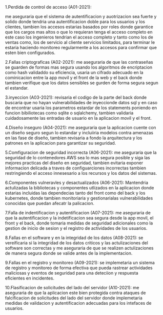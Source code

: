 1.Perdida de control de acceso (A01-2021):

me aseguraria que el sistema de autentificacion y auotrizacion sea fuerte y solido donde tendria una autentificacion doble para los usuarios y los clientes, tambien los accesos estarias basados por roles donde garantice que los cargos mas altos o que lo requieran tenga el acceso completo en este caso los ingenieros tendrian el acceso completo y tanto como los de ventas como, los de servicio al cliente servicios limitados, para terminar le estaria haciendo monitoreo regularmente a los accesos para confirmar que esten bien configurados.

2.Fallas criptograficas (A02-2021):
me aseguraria de que las contraseñas se guarden de formas mas segura usando los algoritmos de encriptacion como hash validaddo su eficiencia, usaria un cifrado adecuado en la cominicacion entre la app movil y el front de la web y el back donde tambien verifique que los datos sensibles se gurden de forma segura segun el estandar.

3.inyeccion (A03-2021):
revisaria el codigo de la parte del back donde buscaria que no hayan vulnerabilidades de inyeccionde datos sql y en caso de encontrar usaria los parametros estardar de los statements poniendo en funcion bibiliotecas como sqlite o sqlalchemy, tambien validaria cuidadosamente las entradas de usuario en la aplicacion movil y el front.

4.Diseño inseguro (A04-2021):
me aseguraria que la aplicacion cuente con un diseño seguro segun lo estandar y incluiiria modelos contra amenazas en las fase de diseño, tambien revisaria a fondo la arquitectura y los patrones en la aplicacion para garantizar su seguridad.

5.Comfiguracion de seguridad incorrecta (A06-2021):
me aseguraria que la seguridad de lo contenedores AWS sea lo mas segura posible y siga las mejores practicas del diseño en seguridad, tambien evitaria exponer informacion delicada a traves de configuarciones incorrectas tambien restringiendo el acceso innesesario a los recursos y los datos del sistemas.

6.Componentes vulneravles y desactualizados (A06-2021):
Mantendria actulizadas la bibliotecas y componentes utlizados en la aplicacion donde estarias incluidas las dependecias tanto del front como del back y los kubernetes, donde tambien monitoriaria y gestionarialas vulnerabilidades conocidas que puedan afecatr la palicacion.

7.Falla de indentificacion y autentificacion (A07-2021):
me aseguraria de que la autentificacion y la indetificacion sea segura desde la app movil, el front y el back, donde tomaria medidas de seguridad adicionales como la gestion de inicio de sesion y el registro de actividades de los usuarios.

8.Fallas en el software y en la integridad de los datos (A08-2021):
se vereificaria si la integridad de los datos criticos y las actulizaciones del software son correctas y me aseguraria de que se realizen actulizaciones de manera segura donde se valide antes de la implementacion.

9.Fallas en el registro y monitoreo (A09-2021):
se implemetaria un sistema de registro y monitoreo de forma efectiva que pueda rastrear actividades maliciosas y eventos de seguridad para una deteciion y respuesta eficientes en incidentes.

10.Flasificacion de solicitudes del lado del servidor (A10-2021):
me aseguraria de que la aplicacion este bien protegida contra ataques de falcificacion de solicitudes del lado del servidor donde implemetaria medidas de validacion y autentificacion adecuadas para los intefaces de usuarios.

